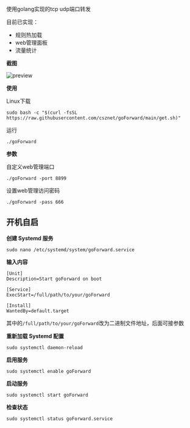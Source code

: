 使用golang实现的tcp udp端口转发

目前已实现：

 - 规则热加载
 - web管理面板
 - 流量统计

**截图**

![preview](https://www.csz.net/images/goForward.png)

**使用**

Linux下载
```
sudo bash -c "$(curl -fsSL https://raw.githubusercontent.com/csznet/goForward/main/get.sh)"
```
运行
```
./goForward
```

**参数**

自定义web管理端口

```
./goForward -port 8899
```

设置web管理访问密码

```
./goForward -pass 666
```

## 开机自启

**创建 Systemd 服务**

```
sudo nano /etc/systemd/system/goForward.service
```

**输入内容**

```
[Unit]
Description=Start goForward on boot

[Service]
ExecStart=/full/path/to/your/goForward

[Install]
WantedBy=default.target
```

其中的```/full/path/to/your/goForward```改为二进制文件地址，后面可接参数

**重新加载 Systemd 配置**
```
sudo systemctl daemon-reload
```

**启用服务**
```
sudo systemctl enable goForward
```
**启动服务**
```
sudo systemctl start goForward
```
**检查状态**
```
sudo systemctl status goForward.service
```